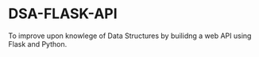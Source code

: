 # DSA-FLASK-API

To improve upon knowlege of Data Structures by builidng a web API using Flask and Python.
